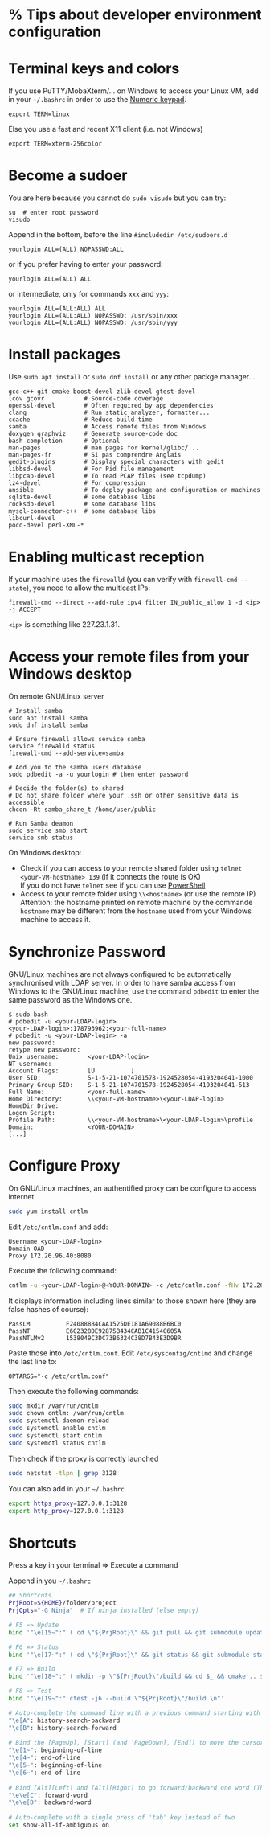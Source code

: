 % Tips about developer environment configuration
================================================

Terminal keys and colors
========================

If you use PuTTY/MobaXterm/... on Windows to access your Linux VM, add in your `~/.bashrc` in order to use the [Numeric keypad](https://en.wikipedia.org/wiki/Numeric_keypad).

    export TERM=linux
    
Else you use a fast and recent X11 client (i.e. not Windows)

    export TERM=xterm-256color

    
Become a sudoer
===============

You are here because you cannot do `sudo visudo` but you can try:

    su  # enter root password
    visudo

Append in the bottom, before the line `#includedir /etc/sudoers.d`

    yourlogin ALL=(ALL) NOPASSWD:ALL

or if you prefer having to enter your password:

    yourlogin ALL=(ALL) ALL

or intermediate, only for commands `xxx` and `yyy`:

    yourlogin ALL=(ALL:ALL) ALL
    yourlogin ALL=(ALL:ALL) NOPASSWD: /usr/sbin/xxx
    yourlogin ALL=(ALL:ALL) NOPASSWD: /usr/sbin/yyy


Install packages
================

Use `sudo apt install` or `sudo dnf install` or any other packge manager...

    gcc-c++ git cmake boost-devel zlib-devel gtest-devel
    lcov gcovr           # Source-code coverage
    openssl-devel        # Often required by app dependencies
    clang                # Run static analyzer, formatter...
    ccache               # Reduce build time
    samba                # Access remote files from Windows
    doxygen graphviz     # Generate source-code doc
    bash-completion      # Optional
    man-pages            # man pages for kernel/glibc/...
    man-pages-fr         # Si pas comprendre Anglais
    gedit-plugins        # Display special characters with gedit
    libbsd-devel         # For Pid file management
    libpcap-devel        # To read PCAP files (see tcpdump)
    lz4-devel            # For compression
    ansible              # To deploy package and configuration on machines
    sqlite-devel         # some database libs
    rocksdb-devel        # some database libs
    mysql-connector-c++  # some database libs
    libcurl-devel
    poco-devel perl-XML-*

Enabling multicast reception
============================

If your machine uses the `firewalld` (you can verify with `firewall-cmd --state`),
you need to allow the multicast IPs:

    firewall-cmd --direct --add-rule ipv4 filter IN_public_allow 1 -d <ip> -j ACCEPT
    
`<ip>` is something like 227.23.1.31.



Access your remote files from your Windows desktop
==================================================

On remote GNU/Linux server

    # Install samba
    sudo apt install samba
    sudo dnf install samba

    # Ensure firewall allows service samba
    service firewalld status
    firewall-cmd --add-service=samba

    # Add you to the samba users database
    sudo pdbedit -a -u yourlogin # then enter password

    # Decide the folder(s) to shared
    # Do not share folder where your .ssh or other sensitive data is accessible
    chcon -Rt samba_share_t /home/user/public 
    
    # Run Samba deamon
    sudo service smb start
    service smb status

On Windows desktop:

* Check if you can access to your remote shared folder using `telnet <your-VM-hostname> 139` (if it connects the route is OK)  
  If you do not have `telnet` see if you can use [PowerShell](http://stackoverflow.com/a/35624189/938111)
* Access to your remote folder using `\\<hostname>` (or use the remote IP)  
  Attention: the hostname printed on remote machine by the commande `hostname` may be different from the `hostname` used from your Windows machine to access it.


Synchronize Password
====================

GNU/Linux machines are not always configured to be automatically synchronised with LDAP server.
In order to have samba access from Windows to the GNU/Linux machine,
use the command `pdbedit` to enter the same password as the Windows one. 

    $ sudo bash
    # pdbedit -u <your-LDAP-login>
    <your-LDAP-login>:178793962:<your-full-name>
    # pdbedit -u <your-LDAP-login> -a
    new password:
    retype new password:
    Unix username:        <your-LDAP-login>
    NT username:
    Account Flags:        [U          ]
    User SID:             S-1-5-21-1074701578-1924528054-4193204041-1000
    Primary Group SID:    S-1-5-21-1074701578-1924528054-4193204041-513
    Full Name:            <your-full-name>
    Home Directory:       \\<your-VM-hostname>\<your-LDAP-login>
    HomeDir Drive:
    Logon Script:
    Profile Path:         \\<your-VM-hostname>\<your-LDAP-login>\profile
    Domain:               <YOUR-DOMAIN>
    [...]


Configure Proxy
===============

On GNU/Linux machines, an authentified proxy can be configure to access internet.

```bash
sudo yum install cntlm
```

Edit `/etc/cntlm.conf` and add:

```
Username <your-LDAP-login>
Domain OAD
Proxy 172.26.96.40:8080
```

Execute the following command:

```bash
cntlm -u <your-LDAP-login>@<YOUR-DOMAIN> -c /etc/cntlm.conf -fHv 172.26.96.40:8080
```

It displays information including lines similar to those shown here (they are false hashes of course):

```
PassLM          F24088884CAA1525DE181A69088B6BC0
PassNT          E6C2328DE92875B434CAB1C4154C605A
PassNTLMv2      1538049C3DC73B6324C38D7B43E3D9BR
```

Paste those into `/etc/cntlm.conf`. Edit `/etc/sysconfig/cntlmd` and change the last line to:

```
OPTARGS="-c /etc/cntlm.conf"
```

Then execute the following commands:

```bash
sudo mkdir /var/run/cntlm
sudo chown cntlm: /var/run/cntlm
sudo systemctl daemon-reload
sudo systemctl enable cntlm
sudo systemctl start cntlm
sudo systemctl status cntlm
```

Then check if the proxy is correctly launched

```bash
sudo netstat -tlpn | grep 3128
```

You can also add in your `~/.bashrc`

```bash
export https_proxy=127.0.0.1:3128
export http_proxy=127.0.0.1:3128
```


Shortcuts
=========

Press a key in your terminal => Execute a command

Append in you `~/.bashrc` 

```bash
## Shortcuts
PrjRoot=${HOME}/folder/project
PrjOpts="-G Ninja"  # If ninja installed (else empty)

# F5 => Update
bind '"\e[15~":" ( cd \"${PrjRoot}\" && git pull && git submodule update --init --remote --rebase && git submodule foreach git stash list )\n"'

# F6 => Status
bind '"\e[17~":" ( cd \"${PrjRoot}\" && git status && git submodule status )\n"'

# F7 => Build
bind '"\e[18~":" ( mkdir -p \"${PrjRoot}\"/build && cd $_ && cmake .. $PrjOpts && cmake --build . )\n"'

# F8 => Test
bind '"\e[19~":" ctest -j6 --build \"${PrjRoot}\"/build \n"'

# Auto-complete the command line with a previous command starting with the same characters:
"\e[A": history-search-backward
"\e[B": history-search-forward
 
# Bind the [PageUp], [Start] (and 'PageDown], [End]) to move the cursor the start (end) of the command line
"\e[1~": beginning-of-line
"\e[4~": end-of-line
"\e[5~": beginning-of-line
"\e[6~": end-of-line
 
# Bind [Alt][Left] and [Alt][Right] to go forward/backward one word (There *is* already a binding for that: [Alt][f] and [Alt][b])
"\e\e[C": forward-word
"\e\e[D": backward-word
 
# Auto-complete with a single press of 'tab' key instead of two
set show-all-if-ambiguous on
```

